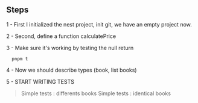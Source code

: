 ## Steps
1 - First I initialized the nest project, init git, we have an empty project now.

2 - Second, define a function calculatePrice

3 - Make sure it's working by testing the null return

```
  pnpm t
```

4 - Now we should describe types (book, list books)

5 - START WRITING TESTS

> Simple tests : differents books
> Simple tests : identical books